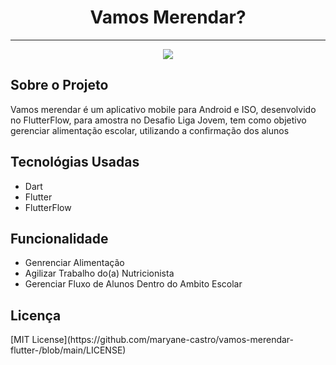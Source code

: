 <h1 align="center">Vamos Merendar?</h1>
<hr>
<p align="center">
<img src="http://img.shields.io/static/v1?label=STATUS&message=FINALIZADO&color=GREEN&style=for-the-badge"/>
</p>


<h2>Sobre o Projeto</h2>
<p>Vamos merendar é um aplicativo mobile para Android e ISO, desenvolvido no FlutterFlow, para amostra no Desafio Liga Jovem, tem como objetivo gerenciar alimentação escolar, utilizando a confirmação dos alunos</p>


<h2>Tecnológias Usadas</h2>
<ul>
    <li>Dart</li>
    <li>Flutter</li>
    <li>FlutterFlow</li>
</ul>



<h2>Funcionalidade</h2>
<ul>
    <li>Genrenciar Alimentação</li>
    <li>Agilizar Trabalho do(a) Nutricionista</li>
    <li>Gerenciar Fluxo de Alunos Dentro do Ambito Escolar</li>
</ul>


<h2>Licença</h2>
[MIT License](https://github.com/maryane-castro/vamos-merendar-flutter-/blob/main/LICENSE)
